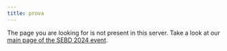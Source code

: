 ```yaml
---
title: prova
---
```


The page you are looking for is not present in this server. Take a look at our [main page of the SEBD 2024 event](/).
